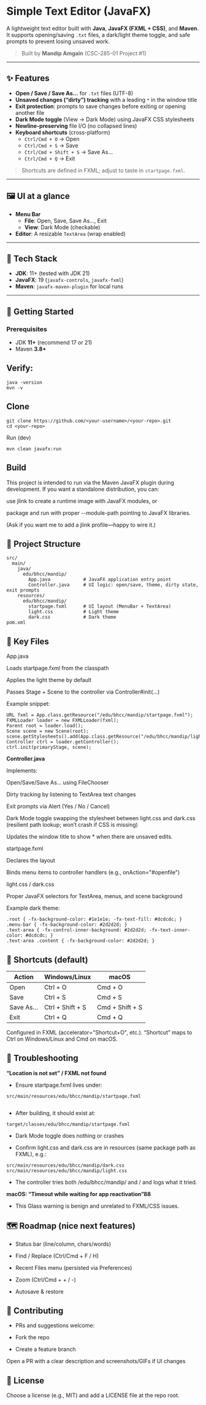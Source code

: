 # Simple Text Editor (JavaFX)

A lightweight text editor built with **Java**, **JavaFX (FXML + CSS)**, and **Maven**.  
It supports opening/saving `.txt` files, a dark/light theme toggle, and safe prompts to prevent losing unsaved work.

> Built by **Mandip Amgain** (CSC-285-01 Project #1)

---

## ✨ Features

- **Open / Save / Save As…** for `.txt` files (UTF-8)
- **Unsaved changes (“dirty”) tracking** with a leading `*` in the window title
- **Exit protection**: prompts to save changes before exiting or opening another file
- **Dark Mode toggle** (View → Dark Mode) using JavaFX CSS stylesheets
- **Newline-preserving** file I/O (no collapsed lines)
- **Keyboard shortcuts** (cross-platform)
  - `Ctrl/Cmd + O` → Open
  - `Ctrl/Cmd + S` → Save
  - `Ctrl/Cmd + Shift + S` → Save As…
  - `Ctrl/Cmd + Q` → Exit

> Shortcuts are defined in FXML; adjust to taste in `startpage.fxml`.

---

## 🖼️ UI at a glance

- **Menu Bar**  
  - **File**: Open, Save, Save As…, Exit  
  - **View**: Dark Mode (checkable)
- **Editor**: A resizable `TextArea` (wrap enabled)

---

## 🧱 Tech Stack

- **JDK**: 11+ (tested with JDK 21)
- **JavaFX**: 19 (`javafx-controls`, `javafx-fxml`)
- **Maven**: `javafx-maven-plugin` for local runs

---

## 🚀 Getting Started

### Prerequisites
- JDK **11+** (recommend 17 or 21)
- Maven **3.8+**

## Verify:
```
java -version
mvn -v
```

## Clone
```
git clone https://github.com/<your-username>/<your-repo>.git
cd <your-repo>
```
Run (dev)
```
mvn clean javafx:run

```
## Build

This project is intended to run via the Maven JavaFX plugin during development.
If you want a standalone distribution, you can:

use jlink to create a runtime image with JavaFX modules, or

package and run with proper --module-path pointing to JavaFX libraries.

(Ask if you want me to add a jlink profile—happy to wire it.)

## 📁 Project Structure

```
src/
  main/
    java/
      edu/bhcc/mandip/
        App.java            # JavaFX application entry point
        Controller.java     # UI logic: open/save, theme, dirty state, exit prompts
    resources/
      edu/bhcc/mandip/
        startpage.fxml      # UI layout (MenuBar + TextArea)
        light.css           # Light theme
        dark.css            # Dark theme
pom.xml
```

## 🔑 Key Files
App.java

Loads startpage.fxml from the classpath

Applies the light theme by default

Passes Stage + Scene to the controller via Controller#init(...)

Example snippet:
```
URL fxml = App.class.getResource("/edu/bhcc/mandip/startpage.fxml");
FXMLLoader loader = new FXMLLoader(fxml);
Parent root = loader.load();
Scene scene = new Scene(root);
scene.getStylesheets().add(App.class.getResource("/edu/bhcc/mandip/light.css").toExternalForm());
Controller ctrl = loader.getController();
ctrl.init(primaryStage, scene);

``` 
**Controller.java**

Implements:

Open/Save/Save As… using FileChooser

Dirty tracking by listening to TextArea text changes

Exit prompts via Alert (Yes / No / Cancel)

Dark Mode toggle swapping the stylesheet between light.css and dark.css
(resilient path lookup; won’t crash if CSS is missing)

Updates the window title to show * when there are unsaved edits.

startpage.fxml

Declares the layout

Binds menu items to controller handlers (e.g., onAction="#openfile")

light.css / dark.css

Proper JavaFX selectors for TextArea, menus, and scene background

Example dark theme:
```
.root { -fx-background-color: #1e1e1e; -fx-text-fill: #dcdcdc; }
.menu-bar { -fx-background-color: #2d2d2d; }
.text-area { -fx-control-inner-background: #2d2d2d; -fx-text-inner-color: #dcdcdc; }
.text-area .content { -fx-background-color: #2d2d2d; }
```
## 🎹 Shortcuts (default)

| Action   | Windows/Linux    | macOS           |
| -------- | ---------------- | --------------- |
| Open     | Ctrl + O         | Cmd + O         |
| Save     | Ctrl + S         | Cmd + S         |
| Save As… | Ctrl + Shift + S | Cmd + Shift + S |
| Exit     | Ctrl + Q         | Cmd + Q         |

Configured in FXML (accelerator="Shortcut+O", etc.). “Shortcut” maps to Ctrl on Windows/Linux and Cmd on macOS.

## 🧰 Troubleshooting
**“Location is not set” / FXML not found**

- Ensure startpage.fxml lives under:
```
src/main/resources/edu/bhcc/mandip/startpage.fxml


```
- After building, it should exist at:

```
target/classes/edu/bhcc/mandip/startpage.fxml

```
- Dark Mode toggle does nothing or crashes

- Confirm light.css and dark.css are in resources (same package path as FXML), e.g.:
```
src/main/resources/edu/bhcc/mandip/dark.css
src/main/resources/edu/bhcc/mandip/light.css

```
- The controller tries both /edu/bhcc/mandip/<css> and /<css> and logs what it tried.

**macOS: “Timeout while waiting for app reactivation”88**

- This Glass warning is benign and unrelated to FXML/CSS issues.

## 🗺️ Roadmap (nice next features)

- Status bar (line/column, chars/words)

- Find / Replace (Ctrl/Cmd + F / H)

- Recent Files menu (persisted via Preferences)

- Zoom (Ctrl/Cmd + + / -)

- Autosave & restore

## 🤝 Contributing

- PRs and suggestions welcome:

- Fork the repo

- Create a feature branch

Open a PR with a clear description and screenshots/GIFs if UI changes

## 📄 License

Choose a license (e.g., MIT) and add a LICENSE file at the repo root.
